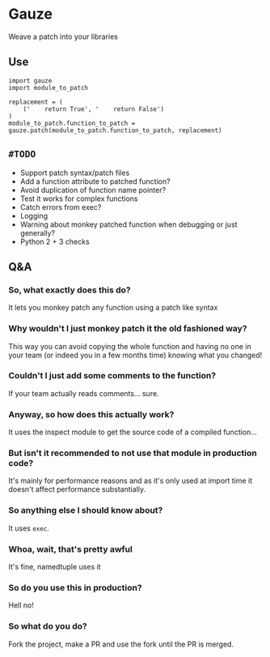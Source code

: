 Gauze
=======
Weave a patch into your libraries

Use
---

```
import gauze
import module_to_patch

replacement = (
    ('    return True', '    return False')
)
module_to_patch.function_to_patch = gauze.patch(module_to_patch.function_to_patch, replacement)
```

`#TODO`
----
* Support patch syntax/patch files
* Add a function attribute to patched function?
* Avoid duplication of function name pointer?
* Test it works for complex functions
* Catch errors from exec?
* Logging
* Warning about monkey patched function when debugging or just generally?
* Python 2 + 3 checks


Q&A
----
### So, what exactly does this do?
It lets you monkey patch any function using a patch like syntax

### Why wouldn't I just monkey patch it the old fashioned way?
This way you can avoid copying the whole function and having no one in your team (or indeed you in a few months time) 
knowing what you changed!

### Couldn't I just add some comments to the function?
If your team actually reads comments... sure.

### Anyway, so how does this actually work?
It uses the inspect module to get the source code of a compiled function...

### But isn't it recommended to not use that module in production code?
It's mainly for performance reasons and as it's only used at import time it doesn't affect performance substantially.

### So anything else I should know about?
It uses `exec`.

### Whoa, wait, that's pretty awful
It's fine, namedtuple uses it

### So do you use this in production?
Hell no!

### So what do you do?
Fork the project, make a PR and use the fork until the PR is merged.
